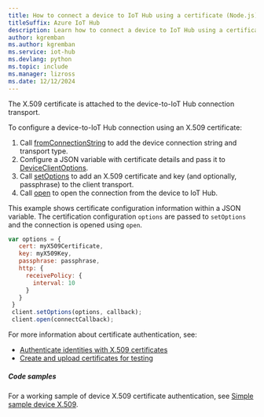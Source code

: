 ```yaml
---
title: How to connect a device to IoT Hub using a certificate (Node.js)
titleSuffix: Azure IoT Hub
description: Learn how to connect a device to IoT Hub using a certificate and the Azure IoT Hub SDK for Node.js.
author: kgremban
ms.author: kgremban
ms.service: iot-hub
ms.devlang: python
ms.topic: include
ms.manager: lizross
ms.date: 12/12/2024
---
```


The X.509 certificate is attached to the device-to-IoT Hub connection transport.

To configure a device-to-IoT Hub connection using an X.509 certificate:

1. Call [fromConnectionString](/javascript/api/azure-iothub/client?#azure-iothub-client-fromconnectionstring) to add the device connection string and transport type.
1. Configure a JSON variable with certificate details and pass it to [DeviceClientOptions](/javascript/api/azure-iot-device/deviceclientoptions).
1. Call [setOptions](/javascript/api/azure-iot-device/client?#azure-iot-device-client-setoptions-1) to add an X.509 certificate and key (and optionally, passphrase) to the client transport.
1. Call [open](/javascript/api/azure-iothub/client?#azure-iothub-client-open) to open the connection from the device to IoT Hub.

This example shows certificate configuration information within a JSON variable. The certification configuration `options` are passed to `setOptions` and the connection is opened using `open`.

```javascript
var options = {
   cert: myX509Certificate,
   key: myX509Key,
   passphrase: passphrase,
   http: {
     receivePolicy: {
       interval: 10
     }
   }
 }
 client.setOptions(options, callback);
 client.open(connectCallback);
```

For more information about certificate authentication, see:

* [Authenticate identities with X.509 certificates](/azure/iot-hub/authenticate-authorize-x509)
* [Create and upload certificates for testing](/azure/iot-hub/tutorial-x509-test-certs)

##### Code samples

For a working sample of device X.509 certificate authentication, see  [Simple sample device X.509](https://github.com/Azure/azure-iot-sdk-node/blob/main/device/samples/javascript/simple_sample_device_x509.js).
